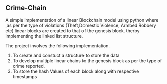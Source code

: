 ## Crime-Chain
<p> A simple implementation of a linear Blockchain model using python where ,as per the type of violations (Theft,Domestic Violence, Armbed Robbery etc) linear blocks are created to that of the genesis block.
  therby implementing the linked list structure.</p>
  The project involves the following implementation.
  <ol>
  <li>To create and constuct a structure to store the data</li>
<li>To develop multiple linear chains to the genesis block as per the type of crime reported.</li>
<li>To store the hash Values of each block along with respective timestamps </li>
</ol>
